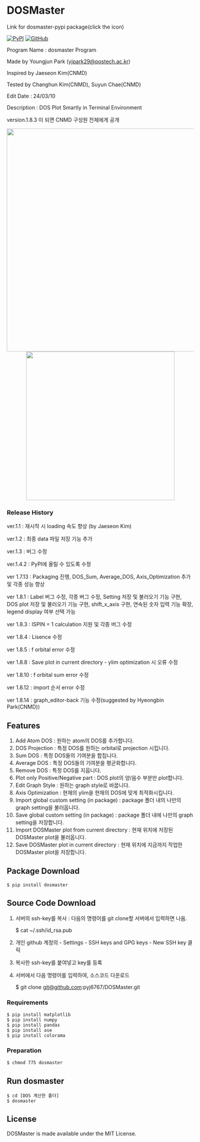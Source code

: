 # DOSMaster

Link for dosmaster-pypi package(click the icon)

[![PyPI](https://img.shields.io/pypi/v/dosmaster.svg)](https://pypi.org/project/dosmaster/)
[![GitHub](https://img.shields.io/badge/GitHub-DOSMaster-green)](https://github.com/pyj6767/DOSMaster)

Program Name : dosmaster Program

Made by Youngjun Park (yjpark29@postech.ac.kr)

Inspired by Jaeseon Kim(CNMD)

Tested by Changhun Kim(CNMD), Suyun Chae(CNMD)

Edit Date : 24/03/10

Description : DOS Plot Smartly in Terminal Environment

version.1.8.3 이 되면 CNMD 구성원 전체에게 공개

<p align="center">
<img src="https://github.com/user-attachments/assets/e01ac05e-5180-4485-a01d-306459d4a4d6" style="width:600px">
</img>

<img src="https://github.com/user-attachments/assets/859c7b95-6acb-49f6-bf01-2ecfadc00ba6" style="width:400px">
</img>
</p>



### Release History

ver.1.1 : 재시작 시 loading 속도 향상 (by Jaeseon Kim)

ver.1.2 : 최종 data 파일 저장 기능 추가

ver.1.3 : 버그 수정

ver.1.4.2 : PyPI에 올릴 수 있도록 수정

ver 1.7.13 : Packaging 진행, DOS_Sum, Average_DOS, Axis_Optimization 추가 및 각종 성능 향상

ver 1.8.1 : Label 버그 수정, 각종 버그 수정, Setting 저장 및 불러오기 기능 구현, DOS plot 저장 및 불러오기 기능 구현, shift_x_axis 구현, 연속된 숫자 입력 기능 확장, legend display 여부 선택 가능

ver 1.8.3 : ISPIN = 1 calculation 지원 및 각종 버그 수정

ver 1.8.4 : Lisence 수정

ver 1.8.5 : f orbital error 수정

ver 1.8.8 : Save plot in current directory - ylim optimization 시 오류 수정

ver 1.8.10 : f orbital sum error 수정

ver 1.8.12 : import 순서 error 수정

ver 1.8.14 : graph_editor-back 기능 수정(suggested by Hyeongbin Park(CNMD))

## Features
1) Add Atom DOS : 원하는 atom의 DOS를 추가합니다.
2) DOS Projection : 특정 DOS를 원하는 orbital로 projection 시킵니다.
3) Sum DOS : 특정 DOS들의 기여분을 합칩니다.
4) Average DOS : 특정 DOS들의 기여분을 평균화합니다.
5) Remove DOS : 특정 DOS를 지웁니다.
6) Plot only Positive/Negative part : DOS plot의 양/음수 부분만 plot합니다.
7) Edit Graph Style : 원하는 graph style로 바꿉니다.
8) Axis Optimization : 현재의 ylim을 현재의 DOS에 맞게 최적화시킵니다.
9) Import global custom setting (in package) : package 폴더 내의 나만의 graph setting을 불러옵니다.
10) Save global custom setting (in package) : package 폴더 내에 나만의 graph setting을 저장합니다.
11) Import DOSMaster plot from current directory : 현재 위치에 저장된 DOSMaster plot을 불러옵니다.
12) Save DOSMaster plot in current directory : 현재 위치에 지금까지 작업한 DOSMaster plot을 저장합니다.

## Package Download

    $ pip install dosmaster


## Source Code Download

   1) 서버의 ssh-key를 복사 : 다음의 명령어를 git clone할 서버에서 입력하면 나옴.


         $ cat ~/.ssh/id_rsa.pub
   3) 개인 github 계정의 - Settings - SSH keys and GPG keys - New SSH key 클릭
   4) 복사한 ssh-key를 붙여넣고 key를 등록
   5) 서버에서 다음 명령어를 입력하여, 소스코드 다운로드

         $ git clone git@github.com:pyj6767/DOSMaster.git

### Requirements

    $ pip install matplotlib
    $ pip install numpy
    $ pip install pandas
    $ pip install ase
    $ pip install colorama


### Preparation

    $ chmod 775 dosmaster

## Run dosmaster

    $ cd [DOS 계산한 폴더]
    $ dosmaster


## License
DOSMaster is made available under the MIT License.
